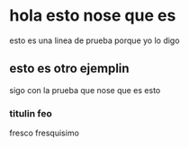 # hola esto nose que es
esto es una linea de prueba porque yo lo digo
## esto es otro ejemplin
sigo con la prueba que nose que es esto
### titulin feo
fresco fresquisimo

